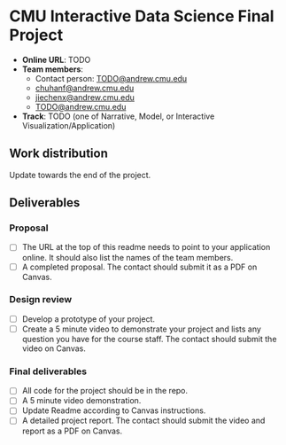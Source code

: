 # CMU Interactive Data Science Final Project

* **Online URL**: TODO
* **Team members**:
  * Contact person: TODO@andrew.cmu.edu
  * chuhanf@andrew.cmu.edu
  * jiechenx@andrew.cmu.edu
  * TODO@andrew.cmu.edu
* **Track**: TODO (one of Narrative, Model, or Interactive Visualization/Application)

## Work distribution

Update towards the end of the project.

## Deliverables

### Proposal

- [ ] The URL at the top of this readme needs to point to your application online. It should also list the names of the team members.
- [ ] A completed proposal. The contact should submit it as a PDF on Canvas.

### Design review

- [ ] Develop a prototype of your project.
- [ ] Create a 5 minute video to demonstrate your project and lists any question you have for the course staff. The contact should submit the video on Canvas.

### Final deliverables

- [ ] All code for the project should be in the repo.
- [ ] A 5 minute video demonstration.
- [ ] Update Readme according to Canvas instructions.
- [ ] A detailed project report. The contact should submit the video and report as a PDF on Canvas.
